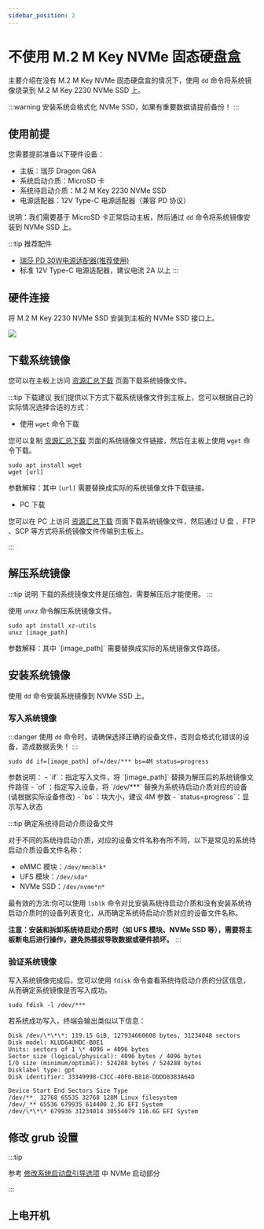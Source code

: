 ```yaml
---
sidebar_position: 2
---
```


# 不使用 M.2 M Key NVMe 固态硬盘盒

主要介绍在没有 M.2 M Key NVMe 固态硬盘盒的情况下，使用 `dd` 命令将系统镜像烧录到 M.2 M Key 2230 NVMe SSD 上。

:::warning
安装系统会格式化 NVMe SSD，如果有重要数据请提前备份！
:::

## 使用前提

您需要提前准备以下硬件设备：

- 主板：瑞莎 Dragon Q6A
- 系统启动介质：MicroSD 卡
- 系统待启动介质：M.2 M Key 2230 NVMe SSD
- 电源适配器：12V Type-C 电源适配器（兼容 PD 协议）

说明：我们需要基于 MicroSD 卡正常启动主板，然后通过 `dd` 命令将系统镜像安装到 NVMe SSD 上。

:::tip 推荐配件

- [瑞莎 PD 30W电源适配器(推荐使用)](https://radxa.com/products/accessories/power-pd-30w)
- 标准 12V Type-C 电源适配器，建议电流 2A 以上
  :::

## 硬件连接

将 M.2 M Key 2230 NVMe SSD 安装到主板的 NVMe SSD 接口上。

<div style={{textAlign: 'center'}}>
   <img src="/img/dragon/q6a/q6a_nvme_boot.webp" style={{width: '75%', maxWidth: '1200px'}} />
</div>

## 下载系统镜像

您可以在主板上访问 [资源汇总下载](../../../download) 页面下载系统镜像文件。

:::tip 下载建议
我们提供以下方式下载系统镜像文件到主板上，您可以根据自己的实际情况选择合适的方式：

- 使用 `wget` 命令下载

您可以复制 [资源汇总下载](../../../download) 页面的系统镜像文件链接，然后在主板上使用 `wget` 命令下载。

```
sudo apt install wget
wget [url]
```

参数解释：其中 `[url]` 需要替换成实际的系统镜像文件下载链接。

- PC 下载

您可以在 PC 上访问 [资源汇总下载](../../../download) 页面下载系统镜像文件，然后通过 U 盘 、FTP 、SCP 等方式将系统镜像文件传输到主板上。

:::

## 解压系统镜像

:::tip 说明
下载的系统镜像文件是压缩包，需要解压后才能使用。
:::

使用 `unxz` 命令解压系统镜像文件。

<NewCodeBlock tip="radxa@device$" type="device">

```
sudo apt install xz-utils
unxz [image_path]
```

</NewCodeBlock>
参数解释：其中 `[image_path]` 需要替换成实际的系统镜像文件路径。

## 安装系统镜像

使用 `dd` 命令安装系统镜像到 NVMe SSD 上。

### 写入系统镜像

:::danger
使用 `dd` 命令时，请确保选择正确的设备文件，否则会格式化错误的设备，造成数据丢失！
:::

<NewCodeBlock tip="radxa@device$" type="device">

```
sudo dd if=[image_path] of=/dev/*** bs=4M status=progress
```

</NewCodeBlock>
参数说明：
- `if`：指定写入文件，将 `[image_path]` 替换为解压后的系统镜像文件路径
- `of`：指定写入设备，将 `/dev/***` 替换为系统待启动介质对应的设备(请根据实际设备修改)
- `bs`：块大小，建议 4M 参数 - `status=progress`：显示写入状态

:::tip 确定系统待启动介质设备文件

对于不同的系统待启动介质，对应的设备文件名称有所不同，以下是常见的系统待启动介质设备文件名称：

- eMMC 模块：`/dev/mmcblk*`
- UFS 模块：`/dev/sda*`
- NVMe SSD：`/dev/nvme*n*`

最有效的方法:你可以使用 `lsblk` 命令对比安装系统待启动介质和没有安装系统待启动介质时的设备列表变化，从而确定系统待启动介质对应的设备文件名称。

**注意：安装和拆卸系统待启动介质时（如 UFS 模块、NVMe SSD 等），需要将主板断电后进行操作，避免热插拔导致数据或硬件损坏。**
:::

### 验证系统镜像

写入系统镜像完成后，您可以使用 `fdisk` 命令查看系统待启动介质的分区信息，从而确定系统镜像是否写入成功。

<NewCodeBlock tip="radxa@device$" type="device">

```
sudo fdisk -l /dev/***
```

</NewCodeBlock>

若系统成功写入，终端会输出类似以下信息：

```
Disk /dev/\*\*\*: 119.15 GiB, 127934660608 bytes, 31234048 sectors
Disk model: KLUDG4UHDC-B0E1
Units: sectors of 1 \* 4096 = 4096 bytes
Sector size (logical/physical): 4096 bytes / 4096 bytes
I/O size (minimum/optimal): 524288 bytes / 524288 bytes
Disklabel type: gpt
Disk identifier: 33349998-C3CC-40F0-B818-DDDD8383A64D

Device Start End Sectors Size Type
/dev/**_ 32768 65535 32768 128M Linux filesystem
/dev/_** 65536 679935 614400 2.3G EFI System
/dev/\*\*\* 679936 31234014 30554079 116.6G EFI System
```

## 修改 grub 设置

:::tip

参考 [修改系统启动盘引导选项](../boot_option) 中 NVMe 启动部分

:::

## 上电开机
